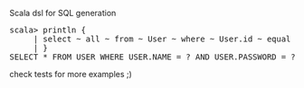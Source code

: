 Scala dsl for SQL generation

<pre>
scala> println {
     | select ~ all ~ from ~ User ~ where ~ User.id ~ equal ~ X ~ and ~ User.pass ~ equal ~ X
     | }
SELECT * FROM USER WHERE USER.NAME = ? AND USER.PASSWORD = ?
</pre>

check tests for more examples ;)

